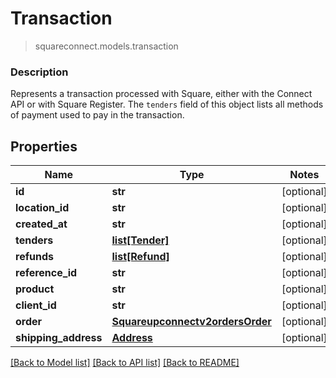 # Transaction
> squareconnect.models.transaction

### Description

Represents a transaction processed with Square, either with the Connect API or with Square Register.  The `tenders` field of this object lists all methods of payment used to pay in the transaction.

## Properties
Name | Type | Notes
------------ | ------------- | -------------
**id** | **str** | [optional] 
**location_id** | **str** | [optional] 
**created_at** | **str** | [optional] 
**tenders** | [**list[Tender]**](Tender.md) | [optional] 
**refunds** | [**list[Refund]**](Refund.md) | [optional] 
**reference_id** | **str** | [optional] 
**product** | **str** | [optional] 
**client_id** | **str** | [optional] 
**order** | [**Squareupconnectv2ordersOrder**](Squareupconnectv2ordersOrder.md) | [optional] 
**shipping_address** | [**Address**](Address.md) | [optional] 

[[Back to Model list]](../README.md#documentation-for-models) [[Back to API list]](../README.md#documentation-for-api-endpoints) [[Back to README]](../README.md)


